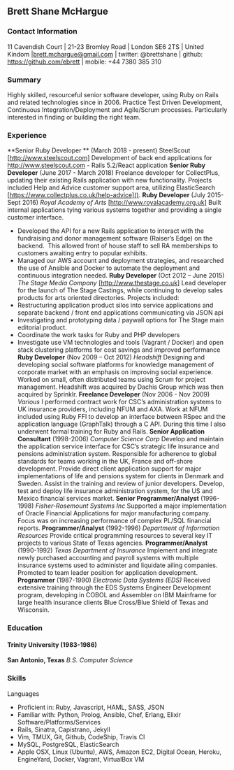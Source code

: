 ## Brett Shane McHargue
### Contact Information
11 Cavendish Court | 21-23 Bromley Road | London SE6 2TS | United Kindom |brett.mchargue@gmail.com | twitter: @brettshane  | github:  https://github.com/ebrett | mobile: +44 7380 385 310 
### Summary
Highly skilled, resourceful senior software developer, using Ruby on Rails and related technologies since in 2006. Practice Test Driven Development, Continuous Integration/Deployment and Agile/Scrum processes.  Particularly interested in finding or building the right team.
### Experience
**Senior Ruby Developer ** (March 2018 - present)
 SteelScout [http://www.steelscout.com]
 Development of back end applications for http://www.steelscout.com - Rails 5.2/React application
**Senior Ruby Developer** (June 2017 - March 2018)
 Freelance developer for CollectPlus, updating their existing Rails application with new functionality. Projects included Help and Advice customer support area, utilizing ElasticSearch [https://www.collectplus.co.uk/help-advice]().
**Ruby Developer** (July 2015-Sept 2016)
*Royal Academy of Arts*  [http://www.royalacademy.org.uk]
Built internal applications tying various systems together and providing a single customer interface.
* Developed the API for a new Rails application to interact with the fundraising and donor management software (Raiser’s Edge) on the backend.  This allowed front of house staff to sell RA memberships to customers awaiting entry to popular exhibits.
* Managed our AWS account and deployment strategies, and researched the use of Ansible and Docker to automate the deployment and continuous integration needed.
**Ruby Developer** (Oct 2012 – June 2015)
*The Stage Media Company* [http://www.thestage.co.uk]
Lead developer for the launch of The Stage Castings, while continuing to develop sales products for arts oriented directories.  Projects included:
* Restructuring application product silos into service applications and separate backend / front end applications communicating via JSON api
* Investigating and prototyping data / paywall options for The Stage main editorial product.
* Coordinate the work tasks for Ruby and PHP developers
* Investigate use VM technologies and tools (Vagrant / Docker) and open stack clustering platforms for cost savings and improved performance
**Ruby Developer** (Nov 2009 – Oct 2012) *Headshift*
Designing and developing social software platforms for knowledge management of corporate market with an emphasis on improving social experience.  Worked on small, often distributed teams using Scrum for project management.
Headshift was acquired by Dachis Group which was then acquired by Sprinklr.
**Freelance Developer** (Nov 2006 - Nov 2009) *Various*
I performed contract work for CSC’s administration systems to UK insurance providers, including NFUM and AXA.  Work at NFUM included using Ruby FFI to develop an interface between RSpec and the application language (GraphTalk) through a C API. During this time I also underwent formal training for Ruby and Rails.
**Senior Application Consultant** (1998-2006) *Computer Science Corp*
Develop and maintain the application service interface for CSC’s strategic life insurance and pensions administration system.  Responsible for adherence to global standards for teams working in the UK, France and off-shore development.
Provide direct client application support for major implementations of life and pensions system for clients in Denmark and Sweden.  Assist in the training and review of junior developers.
Develop, test and deploy life insurance administration system, for the US and Mexico financial services market.
**Senior Programmer/Analyst** (1996-1998) *Fisher-Rosemount Systems Inc*
Supported a major implementation of Oracle Financial Applications for major manufacturing company. Focus was on increasing performance of complex PL/SQL financial reports.
**Programmer/Analyst** (1992-1996) *Department of Information Resources*
Provide critical programming resources to several key IT projects to various State of Texas agencies. 
**Programmer/Analyst** (1990-1992) *Texas Department of Insurance*
Implement and integrate newly purchased accounting and payroll systems with multiple insurance systems used to administer and liquidate ailing companies. Promoted to team leader position for application development.
**Programmer** (1987-1990) *Electronic Data Systems (EDS)*
Received extensive training through the EDS Systems Engineer Development program, developing in COBOL and Assembler on IBM Mainframe for large health insurance clients Blue Cross/Blue Shield of Texas and Wisconsin.
### Education
#### Trinity University (1983-1986)
**San Antonio, Texas**
*B.S. Computer Science*
### Skills
Languages
* Proficient in: Ruby, Javascript, HAML, SASS, JSON
* Familiar with: Python, Prolog, Ansible, Chef, Erlang, Elixir
Software/Platforms/Services
* Rails, Sinatra, Capistrano, Jekyll 
* Vim, TMUX, Git, Github, CodeShip, Travis CI
* MySQL, PostgreSQL, ElasticSearch
* Apple OSX, Linux (Ubuntu), AWS, Amazon EC2, Digital Ocean, Heroku, EngineYard, Docker, Vagrant, VirtualBox VM

